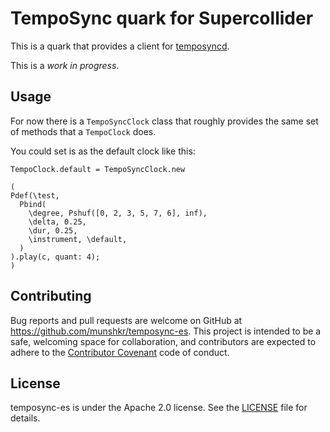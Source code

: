 # TempoSync quark for Supercollider

This is a quark that provides a client for
[temposyncd](https://github.com/munshkr/temposyncd).

This is a *work in progress*.

## Usage

For now there is a `TempoSyncClock` class that roughly provides the same set of
methods that a `TempoClock` does.

You could set is as the default clock like this:

```supercollider
TempoClock.default = TempoSyncClock.new

(
Pdef(\test,
  Pbind(
    \degree, Pshuf([0, 2, 3, 5, 7, 6], inf),
    \delta, 0.25,
    \dur, 0.25,
    \instrument, \default,
  )
).play(c, quant: 4);
)
```

## Contributing

Bug reports and pull requests are welcome on GitHub at
https://github.com/munshkr/temposync-es. This project is intended to be a safe,
welcoming space for collaboration, and contributors are expected to adhere to
the [Contributor Covenant](http://contributor-covenant.org) code of conduct.

## License

temposync-es is under the Apache 2.0 license. See the [LICENSE](LICENSE) file
for details.
